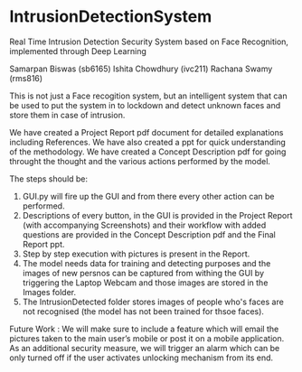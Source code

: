 # IntrusionDetectionSystem

Real Time Intrusion Detection Security System based on Face Recognition, implemented through Deep Learning

Samarpan Biswas (sb6165)
Ishita Chowdhury (ivc211)
Rachana Swamy (rms816)

This is not just a Face recogition system, but an intelligent system that can be used to put the system in to lockdown and detect unknown faces and store them in case of intrusion.

We have created a Project Report pdf document for detailed explanations including References.
We have also created a ppt for quick understanding of the methodology.
We have created a Concept Description pdf for going throught the thought and the various actions performed by the model.

The steps should be:
1. GUI.py will fire up the GUI and from there every other action can be performed.
2. Descriptions of every button, in the GUI is provided in the Project Report (with accompanying Screenshots) and their workflow with added questions are provided in the Concept Description pdf and the Final Report ppt.
3. Step by step execution with pictures is present in the Report.
4. The model needs data for training and detecting purposes and the images of new persnos can be captured from withing the GUI by triggering the Laptop Webcam and those images are stored in the Images folder.
5. The IntrusionDetected folder stores images of people who's faces are not recognised (the model has not been trained for thsoe faces).

Future Work :
We will make sure to include a feature which will email the pictures taken to the main user’s mobile or post it on a mobile application. 
As an additional security measure, we will trigger an alarm which can be only turned off if the user activates unlocking mechanism from its end.


